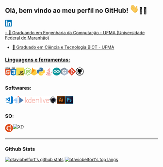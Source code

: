 <!--### Hi there 


**otaviobelfort/otaviobelfort** is a ✨ _special_ ✨ repository because its `README.md` (this file) appears on your GitHub profile.


-->

## Olá, bem vindo ao meu perfil no GitHub! <img src="https://github.com/rafaelfl/rafaelfl/blob/main/img/Hi.gif" width="30px">👨‍💻

<a href="https://www.linkedin.com/in/otavio-belfort-9075061b2/" target="_blank"><img align="left" alt="Otávio Belfort | LinkedIn" width="22px" src="https://github.com/otaviobelfort/otaviobelfort/blob/main/img/linkedin.svg" />

<br />
<br />
- 💼 Graduando em Engenharia da Computação -  UFMA (Universidade Federal do Maranhão)

- 💼 Graduado em Ciência e Tecnologia BICT - UFMA



### Linguagens e ferramentas:

<div>
    <a href="https://www.w3.org/html/" target="_blank"><img align="left" alt="HTML5" height="26px" src="https://github.com/otaviobelfort/otaviobelfort/blob/main/img/html5.svg" /></a>
    <a href="https://www.w3schools.com/css/" target="_blank"><img align="left" alt="CSS3" height="26px" src="https://github.com/otaviobelfort/otaviobelfort/blob/main/img/css3.svg" /></a>
    <a href="https://www.w3schools.com/js/" target="_blank"><img align="left" alt="Javascript" height="26px" src="https://github.com/otaviobelfort/otaviobelfort/blob/main/img/js.svg" /></a>
    <a href="https://nodejs.org/" target="_blank"><img align="left" alt="Node.JS" height="26px" src="https://github.com/otaviobelfort/otaviobelfort/blob/main/img/nodejs.svg" /></a>
    <a href="https://firebase.google.com/" target="_blank"><img align="left" alt="Firebase" height="26px" src="https://github.com/otaviobelfort/otaviobelfort/blob/main/img/firebase.svg" /></a>
    <a href="https://www.python.org" target="_blank"> <img align="left" alt="Python" height="26px" src="https://github.com/otaviobelfort/otaviobelfort/blob/main/img/python.svg"/> </a>
    <a href="https://www.java.com/" target="_blank"> <img align="left" alt="Java" height="26px" src="https://github.com/otaviobelfort/otaviobelfort/blob/main/img/java.svg"/> </a>
    <a href="https://www.arduino.cc/" target="_blank"> <img align="left" alt="C" height="26px" src="https://github.com/otaviobelfort/otaviobelfort/blob/main/img/arduino-logo-1.png"/> </a>
    <a href="https://www.cprogramming.com/" target="_blank"> <img align="left" alt="C" height="26px" src="https://github.com/otaviobelfort/otaviobelfort/blob/main/img/c-programming.svg"/> </a>
    <a href="https://git-scm.com/" target="_blank"> <img align="left" alt="Git" height="26px" src="https://github.com/otaviobelfort/otaviobelfort/blob/main/img/git.svg"/> </a>
    <a href="https://github.com/" target="_blank"> <img align="left" alt="GitHub" height="26px" src="https://github.com/otaviobelfort/otaviobelfort/blob/main/img/github.svg"/> </a>
</div>
<br />
<br />

### Softwares:
<img align="left" alt="Visual Studio Code" height="26px" src="https://raw.githubusercontent.com/github/explore/80688e429a7d4ef2fca1e82350fe8e3517d3494d/topics/visual-studio-code/visual-studio-code.png" />
<a href="https://kdenlive.org/en" target="_blank"> <img align="left" alt="XD" height="26px" src="https://github.com/otaviobelfort/otaviobelfort/blob/main/img/kdenlive-logo-hori.png"/> </a> 
<a href="https://inkscape.org" target="_blank"> <img align="left" alt="XD" height="26px" src="https://github.com/otaviobelfort/otaviobelfort/blob/main/img/inkscape-logo.svg"/> </a> 
<a href="https://www.adobe.com/in/products/illustrator.html" target="_blank"> <img align="left" alt="Illustrator" height="26px" src="https://github.com/otaviobelfort/otaviobelfort/blob/main/img/illustrator.svg"/> </a> 
<a href="https://www.photoshop.com/en" target="_blank"> <img align="left" alt="Photoshop" height="26px" src="https://github.com/otaviobelfort/otaviobelfort/blob/main/img/photoshop.svg"/> </a>

<br />
<br />

### SO:
<a href="https://ubuntu.com/" target="_blank"> <img align="left" alt="XD" height="26px" src="https://github.com/otaviobelfort/otaviobelfort/blob/main/img/Ubuntu-.svg"/> </a> 
<a href="https://linuxmint.com/" target="_blank"> <img align="left" alt="XD" height="26px" src="https://github.com/otaviobelfort/otaviobelfort/blob/main/img/Linux-Mint-.png.svg"/> </a> 

<br />
<br />

---
### Github Stats

[![otaviobelfort's github stats](https://github-readme-stats.vercel.app/api?username=otaviobelfort&include_all_commits=true&count_private=true&show_icons=true&theme=algolia)](https://github.com/anuraghazra/github-readme-stats)
[![otaviobelfort's top langs](https://github-readme-stats-eight-theta.vercel.app/api/top-langs/?username=otaviobelfort&layout=compact&langs_count=8&theme=algolia)](https://github.com/anuraghazra/github-readme-stats)
